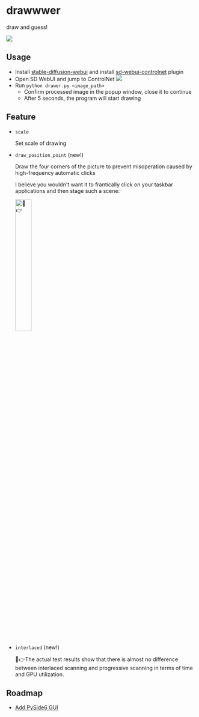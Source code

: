 # drawwwer
 draw and guess!

![](https://s2.loli.net/2023/08/26/CxskTmuZpXzgqUF.png)

## Usage

- Install [stable-diffusion-webui](https://github.com/AUTOMATIC1111/stable-diffusion-webui) and install [sd-webui-controlnet](https://github.com/Mikubill/sd-webui-controlnet) plugin
- Open SD WebUI and jump to ControlNet
  ![](https://s2.loli.net/2023/08/26/ju2QpcPCobIgtlL.png)
- Run `python drawer.py <image_path>`
  - Confirm processed image in the popup window, close it to continue
  - After 5 seconds, the program will start drawing 

## Feature

- `scale`

  Set scale of drawing
- `draw_position_point` (new!)

  Draw the four corners of the picture to prevent misoperation caused by high-frequency automatic clicks

  I believe you wouldn't want it to frantically click on your taskbar applications and then stage such a scene:

  <img src="https://s2.loli.net/2023/08/27/qsk2YL19ZmuSbrP.jpg" alt="🤣👉" width="30%">
- `interlaced` (new!)

  🤣👉The actual test results show that there is almost no difference between interlaced scanning and progressive scanning in terms of time and GPU utilization.

## Roadmap

- [Add PySide6 GUI](https://www.youtube.com/watch?v=dQw4w9WgXcQ)